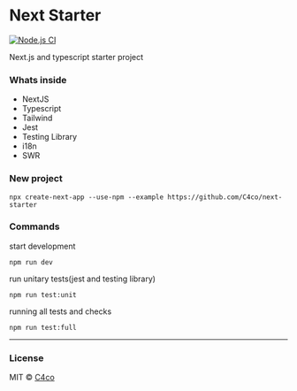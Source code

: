 # Next Starter

[![Node.js CI](https://github.com/C4co/next-starter/actions/workflows/node.js.yml/badge.svg)](https://github.com/C4co/next-starter/actions/workflows/node.js.yml)

Next.js and typescript starter project

### Whats inside

- NextJS
- Typescript
- Tailwind
- Jest
- Testing Library
- i18n
- SWR

### New project

```
npx create-next-app --use-npm --example https://github.com/C4co/next-starter
```

### Commands

start development

```
npm run dev
```

run unitary tests(jest and testing library)

```
npm run test:unit
```

running all tests and checks

```
npm run test:full
```

---

### License

MIT © [C4co](https://github.com/C4co)
